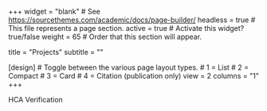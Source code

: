 +++
widget = "blank"  # See https://sourcethemes.com/academic/docs/page-builder/
headless = true  # This file represents a page section.
active = true  # Activate this widget? true/false
weight = 65  # Order that this section will appear.

title = "Projects"
subtitle = ""

[design]
    # Toggle between the various page layout types.
    #   1 = List
    #   2 = Compact
    #   3 = Card
    #   4 = Citation (publication only)
    view = 2
    columns = "1"
+++

HCA Verification